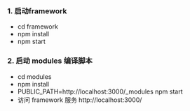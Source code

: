 ### 1. 启动framework

* cd framework
* npm install
* npm start

### 2. 启动 modules 编译脚本
* cd modules
* npm install
* PUBLIC_PATH=http://localhost:3000/_modules npm start
* 访问 framework 服务   http://localhost:3000/